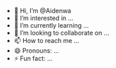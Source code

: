 - 👋 Hi, I’m @Aidenwa
- 👀 I’m interested in ...
- 🌱 I’m currently learning ...
- 💞️ I’m looking to collaborate on ...
- 📫 How to reach me ...
- 😄 Pronouns: ...
- ⚡ Fun fact: ...

<!---
Aidenwa/Aidenwa is a ✨ special ✨ repository because its `README.md` (this file) appears on your GitHub profile.
You can click the Preview link to take a look at your changes.
--->
